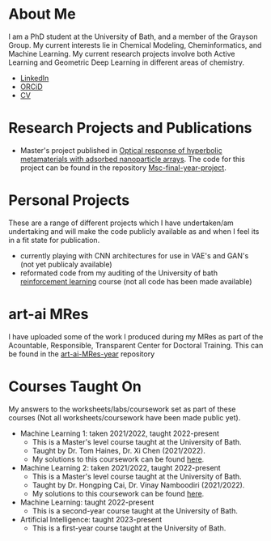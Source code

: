 # About Me

I am a PhD student at the University of Bath, and a member of the Grayson Group. My current interests lie in Chemical Modeling, Cheminformatics, and Machine Learning. My current research projects involve both Active Learning and Geometric Deep Learning in different areas of chemistry.

- [LinkedIn](https://uk.linkedin.com/in/ferdinand-krammer-61b9a5160)
- [ORCiD](https://orcid.org/0000-0003-2870-8492)
- [CV](my-CV-2024.pdf)

# Research Projects and Publications

- Master's project published in [Optical response of hyperbolic metamaterials with adsorbed nanoparticle arrays](https://pubs.rsc.org/en/content/articlehtml/2022/nh/d2nh00015f). The code for this project can be found in the repository [Msc-final-year-project](https://github.com/ferdiekrammer/Msc-final-year-project).

# Personal Projects

These are a range of different projects which I have undertaken/am undertaking and will make the code publicly available as and when I feel its in a fit state for publication.
- currently playing with CNN architectures for use in VAE's and GAN's (not yet publicaly available)
- reformated code from my auditing of the University of bath [reinforcement learning](https://github.com/ferdiekrammer/auditied-RL-Course-public) course (not all code has been made available)

# art-ai MRes

I have uploaded some of the work I produced during my MRes as part of the Acountable, Responsible, Transparent Center for Doctoral Training. This can be found in the [art-ai-MRes-year](https://github.com/ferdiekrammer/art-ai-MRes-year) repository

# Courses Taught On
My answers to the worksheets/labs/coursework set as part of these courses (Not all worksheets/coursework have been made public yet).

- Machine Learning 1: taken 2021/2022, taught 2022-present
  - This is a Master's level course taught at the University of Bath.
  - Taught by Dr. Tom Haines, Dr. Xi Chen (2021/2022).
  - My solutions to this coursework can be found [here](https://github.com/ferdiekrammer/art-ai-MRes-year/tree/main/ML1).
- Machine Learning 2: taken 2021/2022, taught 2022-present
  - This is a Master's level course taught at the University of Bath.
  - Taught by Dr. Hongping Cai, Dr. Vinay Namboodiri (2021/2022).
  - My solutions to this coursework can be found [here](https://github.com/ferdiekrammer/art-ai-MRes-year/tree/main/ML2).
- Machine Learning: taught 2022-present
  - This is a second-year course taught at the University of Bath.
- Artificial Intelligence: taught 2023-present
  - This is a first-year course taught at the University of Bath.
